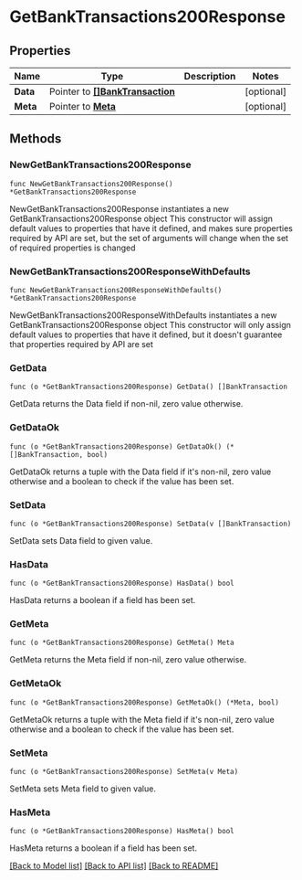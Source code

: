 # GetBankTransactions200Response

## Properties

Name | Type | Description | Notes
------------ | ------------- | ------------- | -------------
**Data** | Pointer to [**[]BankTransaction**](BankTransaction.md) |  | [optional] 
**Meta** | Pointer to [**Meta**](Meta.md) |  | [optional] 

## Methods

### NewGetBankTransactions200Response

`func NewGetBankTransactions200Response() *GetBankTransactions200Response`

NewGetBankTransactions200Response instantiates a new GetBankTransactions200Response object
This constructor will assign default values to properties that have it defined,
and makes sure properties required by API are set, but the set of arguments
will change when the set of required properties is changed

### NewGetBankTransactions200ResponseWithDefaults

`func NewGetBankTransactions200ResponseWithDefaults() *GetBankTransactions200Response`

NewGetBankTransactions200ResponseWithDefaults instantiates a new GetBankTransactions200Response object
This constructor will only assign default values to properties that have it defined,
but it doesn't guarantee that properties required by API are set

### GetData

`func (o *GetBankTransactions200Response) GetData() []BankTransaction`

GetData returns the Data field if non-nil, zero value otherwise.

### GetDataOk

`func (o *GetBankTransactions200Response) GetDataOk() (*[]BankTransaction, bool)`

GetDataOk returns a tuple with the Data field if it's non-nil, zero value otherwise
and a boolean to check if the value has been set.

### SetData

`func (o *GetBankTransactions200Response) SetData(v []BankTransaction)`

SetData sets Data field to given value.

### HasData

`func (o *GetBankTransactions200Response) HasData() bool`

HasData returns a boolean if a field has been set.

### GetMeta

`func (o *GetBankTransactions200Response) GetMeta() Meta`

GetMeta returns the Meta field if non-nil, zero value otherwise.

### GetMetaOk

`func (o *GetBankTransactions200Response) GetMetaOk() (*Meta, bool)`

GetMetaOk returns a tuple with the Meta field if it's non-nil, zero value otherwise
and a boolean to check if the value has been set.

### SetMeta

`func (o *GetBankTransactions200Response) SetMeta(v Meta)`

SetMeta sets Meta field to given value.

### HasMeta

`func (o *GetBankTransactions200Response) HasMeta() bool`

HasMeta returns a boolean if a field has been set.


[[Back to Model list]](../README.md#documentation-for-models) [[Back to API list]](../README.md#documentation-for-api-endpoints) [[Back to README]](../README.md)


